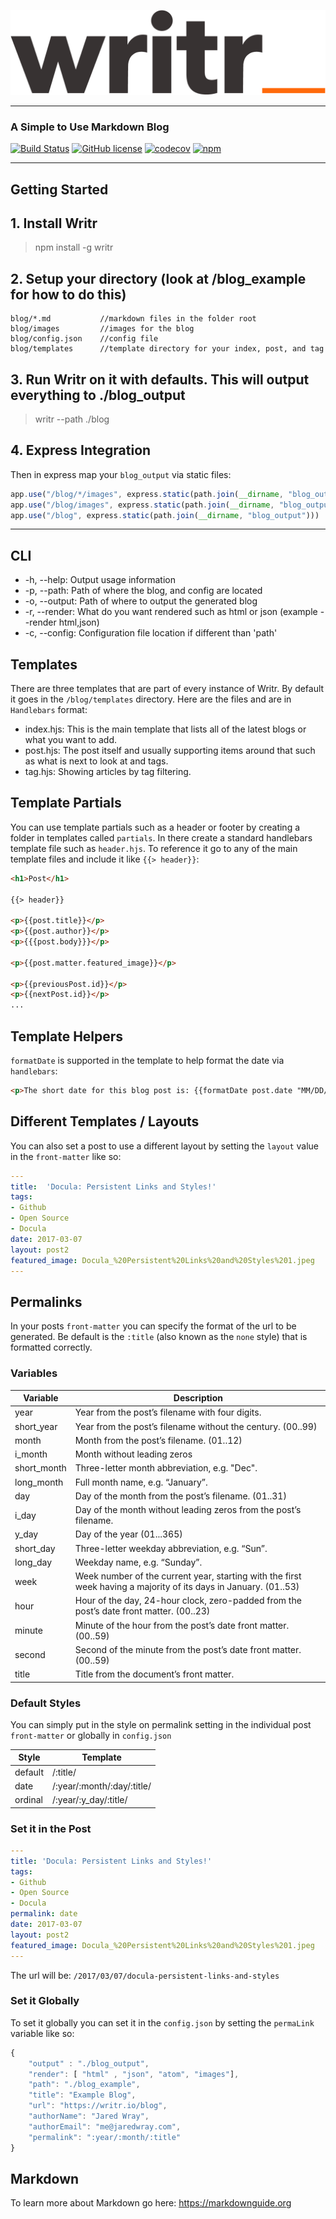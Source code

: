 ![Writr](logo.png)

---

### A Simple to Use Markdown Blog 
[![Build Status](https://travis-ci.org/jaredwray/writr.svg?branch=master)](https://travis-ci.org/jaredwray/writr)
[![GitHub license](https://img.shields.io/github/license/jaredwray/writr)](https://github.com/jaredwray/writr/blob/master/LICENSE)
[![codecov](https://codecov.io/gh/jaredwray/writr/branch/master/graph/badge.svg)](https://codecov.io/gh/jaredwray/writr)
[![npm](https://img.shields.io/npm/dm/writr)](https://npmjs.com/packages/writr)

---

## Getting Started 

## 1. Install Writr

> npm install -g writr 

## 2. Setup your directory (look at /blog_example for how to do this)

```
blog/*.md           //markdown files in the folder root
blog/images         //images for the blog
blog/config.json    //config file
blog/templates      //template directory for your index, post, and tag
```

## 3. Run Writr on it with defaults. This will output everything to ./blog_output

> writr --path ./blog

## 4. Express Integration

Then in express map your `blog_output` via static files:

```javascript
app.use("/blog/*/images", express.static(path.join(__dirname, "blog_output/images")))
app.use("/blog/images", express.static(path.join(__dirname, "blog_output/images")))
app.use("/blog", express.static(path.join(__dirname, "blog_output")))
```

---

## CLI

* -h, --help: Output usage information
* -p, --path: Path of where the blog, and config are located
* -o, --output: Path of where to output the generated blog
* -r, --render: What do you want rendered such as html or json (example --render html,json)
* -c, --config: Configuration file location if different than 'path'

## Templates

There are three templates that are part of every instance of Writr. By default it goes in the `/blog/templates` directory. Here are the files and are in `Handlebars` format:
* index.hjs: This is the main template that lists all of the latest blogs or what you want to add. 
* post.hjs: The post itself and usually supporting items around that such as what is next to look at and tags. 
* tag.hjs: Showing articles by tag filtering.

## Template Partials

You can use template partials such as a header or footer by creating a folder in templates called `partials`. In there create a standard handlebars template file such as `header.hjs`. To reference it go to any of the main template files and include it like `{{> header}}`:

```html
<h1>Post</h1>

{{> header}}

<p>{{post.title}}</p>
<p>{{post.author}}</p>
<p>{{{post.body}}}</p>

<p>{{post.matter.featured_image}}</p>

<p>{{previousPost.id}}</p>
<p>{{nextPost.id}}</p>
...
```

## Template Helpers

`formatDate` is supported in the template to help format the date via `handlebars`:

```html
<p>The short date for this blog post is: {{formatDate post.date "MM/DD/YYYY"}}
```

## Different Templates / Layouts

You can also set a post to use a different layout by setting the `layout` value in the `front-matter` like so:

```yaml
---
title:  'Docula: Persistent Links and Styles!'
tags:
- Github
- Open Source
- Docula
date: 2017-03-07
layout: post2
featured_image: Docula_%20Persistent%20Links%20and%20Styles%201.jpeg
---
```

## Permalinks

In your posts `front-matter` you can specify the format of the url to be generated. Be default is the `:title` (also known as the `none` style) that is formatted correctly. 

### Variables

| Variable | Description |
| --- | ----------- |
| year | Year from the post’s filename with four digits. |
| short_year | Year from the post’s filename without the century. (00..99) |
| month | Month from the post’s filename. (01..12) |
| i_month | Month without leading zeros |
| short_month | Three-letter month abbreviation, e.g. "Dec". |
| long_month | Full month name, e.g. “January”. |
| day | Day of the month from the post’s filename. (01..31) |
| i_day | Day of the month without leading zeros from the post’s filename. |
| y_day | Day of the year (01...365) |
| short_day | Three-letter weekday abbreviation, e.g. “Sun”. | 
| long_day | Weekday name, e.g. “Sunday”. |
| week | Week number of the current year, starting with the first week having a majority of its days in January. (01..53) |
| hour | Hour of the day, 24-hour clock, zero-padded from the post’s date front matter. (00..23) |
| minute | Minute of the hour from the post’s date front matter. (00..59) |
| second | Second of the minute from the post’s date front matter. (00..59) |
| title | Title from the document’s front matter. | 


### Default Styles

You can simply put in the style on permalink setting in the individual post `front-matter` or globally in `config.json`

| Style | Template |
| --- | ----------- |
| default | /:title/ |
| date | /:year/:month/:day/:title/ |
| ordinal | /:year/:y_day/:title/ |


### Set it in the Post

```yaml
---
title: 'Docula: Persistent Links and Styles!'
tags:
- Github
- Open Source
- Docula
permalink: date
date: 2017-03-07
layout: post2
featured_image: Docula_%20Persistent%20Links%20and%20Styles%201.jpeg
---
```

The url will be: `/2017/03/07/docula-persistent-links-and-styles`

### Set it Globally

To set it globally you can set it in the `config.json` by setting the `permaLink` variable like so:
```javascript
{
    "output" : "./blog_output",
    "render": [ "html" , "json", "atom", "images"],
    "path": "./blog_example",
    "title": "Example Blog",
    "url": "https://writr.io/blog",
    "authorName": "Jared Wray",
    "authorEmail": "me@jaredwray.com",
    "permalink": ":year/:month/:title"
}
```


## Markdown
To learn more about Markdown go here: https://markdownguide.org